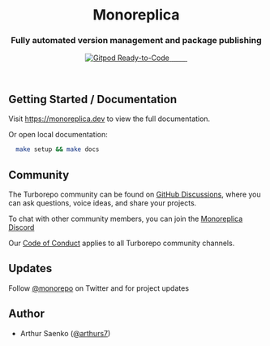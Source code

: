 <h1 align="center" >Monoreplica</h1>
<h3 align="center">Fully automated version management and package publishing</h3>
<p align="center">
  <a href="https://gitpod.io/#https://github.com/facebook/docusaurus" target="_blank">
    <img src="https://img.shields.io/badge/Gitpod-Ready--to--Code-blue?logo=gitpod" alt="Gitpod Ready-to-Code"/>
  </a>
  <a href="https://storybook.js.org/" target="_blank">
    <img src="https://cdn.jsdelivr.net/gh/storybookjs/brand@master/badge/badge-storybook.svg" alt=""/>
  </a>
  <a href="https://doc-website.com/api" target="_blank">
    <img src="https://img.shields.io/badge/api-reference-blue.svg" alt=""/>
  </a>
  <a href="https://github.com/semantic-release/semantic-release" target="_blank">
    <img src="https://img.shields.io/badge/%20%20%F0%9F%93%A6%F0%9F%9A%80-semantic--release-e10079.svg" alt=""/>
  </a>
  <a href="https://featureslices.dev" target="_blank">
    <img src="https://img.shields.io/badge/feature/slices-1.0-blue" alt=""/>
  </a>
  <a href="http://prettier.io" target="_blank">
    <img src="https://img.shields.io/badge/code_style-prettier-ff69b4.svg" alt=""/>
  </a>
  <a href="http://commitizen.github.io/cz-cli/" target="_blank">
    <img src="https://img.shields.io/badge/commitizen-friendly-ightgreen.svg" alt=""/>
  </a>
  <a href="https://conventionalcommits.org" target="_blank">
    <img src="https://img.shields.io/badge/Conventional%20Commits-1.0.0-yellow.svg" alt=""/>
  </a>
  <a href="https://github.com/facebook/jest" target="_blank">
    <img src="https://img.shields.io/badge/tested_with-jest-99424f.svg" alt=""/>
  </a>
  <a href="/" target="_blank">
    <img src="https://img.shields.io/badge/made%20with-❤-red.svg" alt=""/>
  </a>
</p>

<br>

## Getting Started / Documentation

Visit https://monoreplica.dev to view the full documentation.

Or open local documentation:

```sh
  make setup && make docs
```

## Community

The Turborepo community can be found on [GitHub Discussions](https://github.com/ArthurSaenz/turborepo/discussions), where you can ask questions, voice ideas, and share your projects.

To chat with other community members, you can join the [Monoreplica Discord](https://turborepo.org/discord)

Our [Code of Conduct](https://github.com/ArthurSaenz/turborepo/blob/main/CODE_OF_CONDUCT.md) applies to all Turborepo community channels.

## Updates

Follow [@monorepo](https://twitter.com/monoreplica) on Twitter and for project updates

## Author

- Arthur Saenko ([@arthurs7](https://twitter.com/Arthur_Saenz7))
